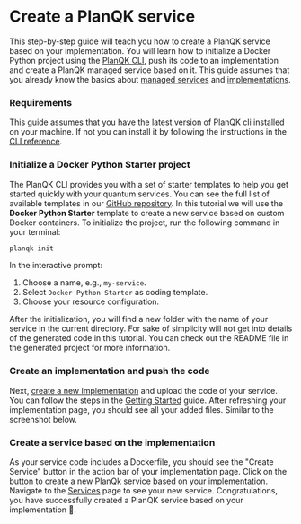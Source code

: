 # Create a PlanQK service
This step-by-step guide will teach you how to create a PlanQK service based on your implementation.
You will learn how to initialize a Docker Python project using the [PlanQK CLI](../cli-reference.md), push its code to an implementation and create a PlanQK managed service based on it.
This guide assumes that you already know the basics about [managed services](../managed-services/introduction.md) and [implementations](../implementations/getting-started.md).

### Requirements

This guide assumes that you have the latest version of PlanQK cli installed on your machine.
If not you can install it by following the instructions in the [CLI reference](../cli-reference.md).


### Initialize a Docker Python Starter project
The PlanQK CLI provides you with a set of starter templates to help you get started quickly with your quantum services.
You can see the full list of available templates in our [GitHub repository](https://github.com/PlanQK/planqk-platform-samples/tree/master/coding-templates).
In this tutorial we will use the **Docker Python Starter** template to create a new service based on custom Docker containers.
To initialize the project, run the following command in your terminal:

```bash
planqk init
```

In the interactive prompt:

1. Choose a name, e.g., `my-service`.
2. Select `Docker Python Starter` as coding template.
3. Choose your resource configuration.

After the initialization, you will find a new folder with the name of your service in the current directory.
For sake of simplicity will not get into details of the generated code in this tutorial.
You can check out the README file in the generated project for more information.

### Create an implementation and push the code
Next, [create a new Implementation](https://platform.planqk.de/v2/implementations/new) and upload the code of your service.
You can follow the steps in the [Getting Started](../implementations/getting-started.md) guide.
After refreshing your implementation page, you should see all your added files.
Similar to the screenshot below.

<ImageShadow :src="$withBase('/images/implementations/implementation-with-dockerfile.png')" />


### Create a service based on the implementation
As your service code includes a Dockerfile, you should see the "Create Service" button in the action bar of your implementation page.
Click on the button to create a new PlanQk service based on your implementation.
Navigate to the [Services](https://platform.planqk.de/services) page to see your new service.
Congratulations, you have successfully created a PlanQK service based on your implementation 🎉.
